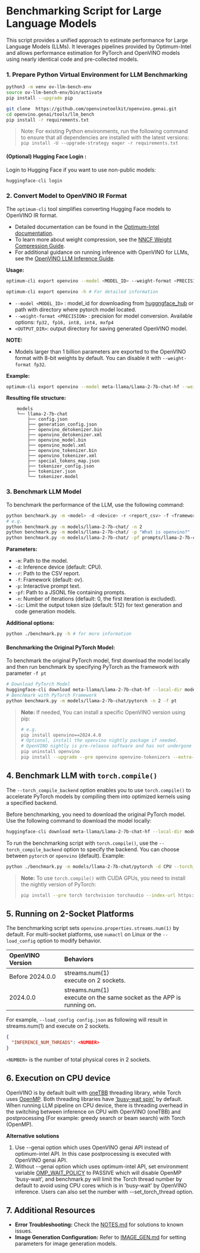 # Benchmarking Script for Large Language Models

This script provides a unified approach to estimate performance for Large Language Models (LLMs). It leverages pipelines provided by Optimum-Intel and allows performance estimation for PyTorch and OpenVINO models using nearly identical code and pre-collected models.


### 1. Prepare Python Virtual Environment for LLM Benchmarking
   
``` bash
python3 -m venv ov-llm-bench-env
source ov-llm-bench-env/bin/activate
pip install --upgrade pip

git clone  https://github.com/openvinotoolkit/openvino.genai.git
cd openvino.genai/tools/llm_bench
pip install -r requirements.txt  
```

> Note:
> For existing Python environments, run the following command to ensure that all dependencies are installed with the latest versions:  
> `pip install -U --upgrade-strategy eager -r requirements.txt`

#### (Optional) Hugging Face Login :

Login to Hugging Face if you want to use non-public models:

```bash
huggingface-cli login
```

### 2. Convert Model to OpenVINO IR Format
   
The `optimum-cli` tool simplifies converting Hugging Face models to OpenVINO IR format. 
- Detailed documentation can be found in the [Optimum-Intel documentation](https://huggingface.co/docs/optimum/main/en/intel/openvino/export). 
- To learn more about weight compression, see the [NNCF Weight Compression Guide](https://docs.openvino.ai/2024/openvino-workflow/model-optimization-guide/weight-compression.html).
- For additional guidance on running inference with OpenVINO for LLMs, see the [OpenVINO LLM Inference Guide](https://docs.openvino.ai/2024/learn-openvino/llm_inference_guide.html).

**Usage:**

```bash
optimum-cli export openvino --model <MODEL_ID> --weight-format <PRECISION> <OUTPUT_DIR>

optimum-cli export openvino -h # For detailed information
```

* `--model <MODEL_ID>` : model_id for downloading from [huggngface_hub](https://huggingface.co/models) or path with directory where pytorch model located. 
* `--weight-format <PRECISION>` : precision for model conversion. Available options: `fp32, fp16, int8, int4, mxfp4`
* `<OUTPUT_DIR>`: output directory for saving generated OpenVINO model.

**NOTE:** 
- Models larger than 1 billion parameters are exported to the OpenVINO format with 8-bit weights by default. You can disable it with `--weight-format fp32`.

**Example:**
```bash
optimum-cli export openvino --model meta-llama/Llama-2-7b-chat-hf --weight-format fp16 models/llama-2-7b-chat
```
**Resulting file structure:**

```console
    models
    └── llama-2-7b-chat
        ├── config.json
        ├── generation_config.json
        ├── openvino_detokenizer.bin
        ├── openvino_detokenizer.xml
        ├── openvino_model.bin
        ├── openvino_model.xml
        ├── openvino_tokenizer.bin
        ├── openvino_tokenizer.xml
        ├── special_tokens_map.json
        ├── tokenizer_config.json
        ├── tokenizer.json
        └── tokenizer.model
```

### 3. Benchmark LLM Model

To benchmark the performance of the LLM, use the following command:

``` bash
python benchmark.py -m <model> -d <device> -r <report_csv> -f <framework> -p <prompt text> -n <num_iters>
# e.g.
python benchmark.py -m models/llama-2-7b-chat/ -n 2
python benchmark.py -m models/llama-2-7b-chat/ -p "What is openvino?" -n 2
python benchmark.py -m models/llama-2-7b-chat/ -pf prompts/llama-2-7b-chat_l.jsonl -n 2
```

**Parameters:**
- `-m`: Path to the model.
- `-d`: Inference device (default: CPU).
- `-r`: Path to the CSV report.
- `-f`: Framework (default: ov).
- `-p`: Interactive prompt text.
- `-pf`: Path to a JSONL file containing prompts.
- `-n`: Number of iterations (default: 0, the first iteration is excluded).
- `-ic`: Limit the output token size (default: 512) for text generation and code generation models.

**Additional options:**
``` bash
python ./benchmark.py -h # for more information
```

#### Benchmarking the Original PyTorch Model:
To benchmark the original PyTorch model, first download the model locally and then run benchmark by specifying PyTorch as the framework with parameter `-f pt`

```bash
# Download PyTorch Model
huggingface-cli download meta-llama/Llama-2-7b-chat-hf --local-dir models/llama-2-7b-chat/pytorch
# Benchmark with PyTorch Framework
python benchmark.py -m models/llama-2-7b-chat/pytorch -n 2 -f pt
```

> **Note:** If needed, You can install a specific OpenVINO version using pip:
> ``` bash
> # e.g. 
> pip install openvino==2024.4.0
> # Optional, install the openvino nightly package if needed.
> # OpenVINO nightly is pre-release software and has not undergone full release validation or qualification. 
> pip uninstall openvino
> pip install --upgrade --pre openvino openvino-tokenizers --extra-index-url https://storage.openvinotoolkit.org/simple/wheels/nightly
> ```

## 4. Benchmark LLM with `torch.compile()`

The `--torch_compile_backend` option enables you to use `torch.compile()` to accelerate PyTorch models by compiling them into optimized kernels using a specified backend.

Before benchmarking, you need to download the original PyTorch model. Use the following command to download the model locally:

```bash
huggingface-cli download meta-llama/Llama-2-7b-chat-hf --local-dir models/llama-2-7b-chat/pytorch
```

To run the benchmarking script with `torch.compile()`, use the `--torch_compile_backend` option to specify the backend. You can choose between `pytorch` or `openvino` (default). Example:

```bash
python ./benchmark.py -m models/llama-2-7b-chat/pytorch -d CPU --torch_compile_backend openvino
```

> **Note:** To use `torch.compile()` with CUDA GPUs, you need to install the nightly version of PyTorch:
>
> ```bash
> pip install --pre torch torchvision torchaudio --index-url https://download.pytorch.org/whl/nightly/cu118
> ```


## 5. Running on 2-Socket Platforms

The benchmarking script sets `openvino.properties.streams.num(1)` by default. For multi-socket platforms, use `numactl` on Linux or the `--load_config` option to modify behavior.

| OpenVINO Version    | Behaviors                                       |
|:--------------------|:------------------------------------------------|
| Before 2024.0.0     | streams.num(1) <br>execute on 2 sockets.        |
| 2024.0.0            | streams.num(1) <br>execute on the same socket as the APP is running on. |

For example, `--load_config config.json` as following will result in streams.num(1) and execute on 2 sockets.
```json
{
  "INFERENCE_NUM_THREADS": <NUMBER>
} 
``` 
`<NUMBER>` is the number of total physical cores in 2 sockets.

## 6. Execution on CPU device

OpenVINO is by default built with [oneTBB](https://github.com/oneapi-src/oneTBB/) threading library, while Torch uses [OpenMP](https://www.openmp.org/). Both threading libraries have ['busy-wait spin'](https://gcc.gnu.org/onlinedocs/libgomp/GOMP_005fSPINCOUNT.html) by default. When running LLM pipeline on CPU device, there is threading overhead in the switching between inference on CPU with OpenVINO (oneTBB) and postprocessing (For example: greedy search or beam search) with Torch (OpenMP).

**Alternative solutions**
1. Use --genai option which uses OpenVINO genai API instead of optimum-intel API. In this case postprocessing is executed with OpenVINO genai API.
2. Without --genai option which uses optimum-intel API, set environment variable [OMP_WAIT_POLICY](https://gcc.gnu.org/onlinedocs/libgomp/OMP_005fWAIT_005fPOLICY.html) to PASSIVE which will disable OpenMP 'busy-wait', and benchmark.py will limit the Torch thread number by default to avoid using CPU cores which is in 'busy-wait' by OpenVINO inference. Users can also set the number with --set_torch_thread option.

## 7. Additional Resources

- **Error Troubleshooting:** Check the [NOTES.md](./doc/NOTES.md) for solutions to known issues.
- **Image Generation Configuration:** Refer to [IMAGE_GEN.md](./doc/IMAGE_GEN.md) for setting parameters for image generation models.
